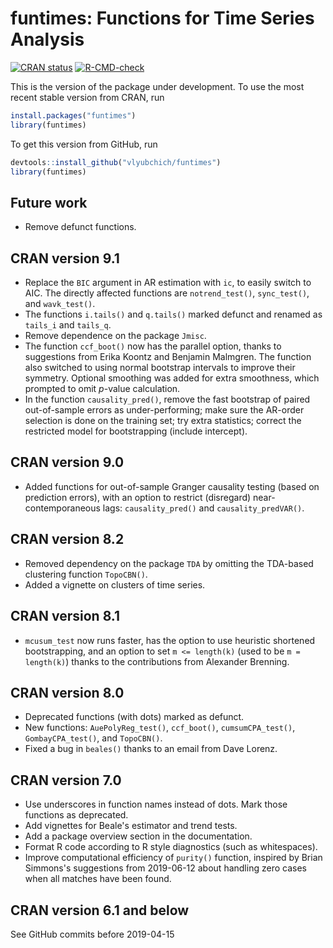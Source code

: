 # funtimes: Functions for Time Series Analysis

[![CRAN status](https://www.r-pkg.org/badges/version/funtimes)](https://CRAN.R-project.org/package=funtimes)
[![R-CMD-check](https://github.com/vlyubchich/funtimes/actions/workflows/check-standard.yaml/badge.svg)](https://github.com/vlyubchich/funtimes/actions/workflows/check-standard.yaml)

This is the version of the package under development. To use the most recent stable version from CRAN, run
```r
install.packages("funtimes")
library(funtimes)
```

To get this version from GitHub, run
```r
devtools::install_github("vlyubchich/funtimes")
library(funtimes)
```

## Future work

- Remove defunct functions.


## CRAN version 9.1

- Replace the `BIC` argument in AR estimation with `ic`, to easily switch to AIC. 
The directly affected functions are `notrend_test()`, `sync_test()`, and `wavk_test()`.
- The functions `i.tails()` and `q.tails()` marked defunct and renamed as `tails_i` and `tails_q`.
- Remove dependence on the package `Jmisc`.
- The function `ccf_boot()` now has the parallel option, thanks to suggestions from Erika Koontz and Benjamin Malmgren. 
The function also switched to using normal bootstrap intervals to improve their symmetry. 
Optional smoothing was added for extra smoothness, which prompted to omit $p$-value calculation.
- In the function `causality_pred()`, remove the fast bootstrap of paired out-of-sample errors as under-performing;
make sure the AR-order selection is done on the training set;
try extra statistics;
correct the restricted model for bootstrapping (include intercept).

## CRAN version 9.0

- Added functions for out-of-sample Granger causality testing (based on prediction errors), with an option to restrict (disregard) near-contemporaneous lags: `causality_pred()` and `causality_predVAR()`.

## CRAN version 8.2

- Removed dependency on the package `TDA` by omitting the TDA-based clustering function `TopoCBN()`.
- Added a vignette on clusters of time series.

## CRAN version 8.1

- `mcusum_test` now runs faster, has the option to use heuristic shortened bootstrapping, and an option to set `m <= length(k)` (used to be `m = length(k)`) thanks to the contributions from Alexander Brenning.

## CRAN version 8.0

- Deprecated functions (with dots) marked as defunct. <!-- https://devguide.ropensci.org/evolution.html  -->
- New functions: `AuePolyReg_test()`, `ccf_boot()`, `cumsumCPA_test()`, `GombayCPA_test()`, and `TopoCBN()`.
- Fixed a bug in `beales()` thanks to an email from Dave Lorenz.

## CRAN version 7.0

-   Use underscores in function names instead of dots. Mark those functions as deprecated. <!-- https://mirai-solutions.ch/news/2017/12/05/roxygen2-deprecate/ https://devguide.ropensci.org/evolution.html -->
- Add vignettes for Beale's estimator and trend tests.
- Add a package overview section in the documentation.
- Format R code according to R style diagnostics (such as whitespaces).
- Improve computational efficiency of `purity()` function, inspired by Brian Simmons's suggestions from 2019-06-12 about handling zero cases when all matches have been found.

## CRAN version 6.1 and below

See GitHub commits before 2019-04-15
